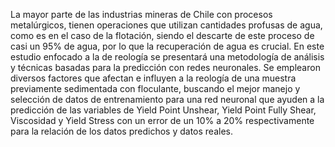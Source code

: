 La mayor parte de las industrias mineras de Chile con procesos metalúrgicos, tienen operaciones que utilizan cantidades profusas de agua, como es
en el caso de la flotación, siendo el descarte de este proceso de casi un 95% de agua, por lo que la recuperación de agua es crucial. En este estudio
enfocado a la de reología se presentará una metodología de análisis y técnicas basadas para la predicción con redes neuronales. Se emplearon
diversos factores que afectan e influyen a la reología de una muestra previamente sedimentada con floculante, buscando el mejor manejo y selección
de datos de entrenamiento para una red neuronal que ayuden a la predicción de las variables de Yield Point Unshear, Yield Point Fully Shear,
Viscosidad y Yield Stress con un error de un 10% a 20% respectivamente para la relación de los datos predichos y datos reales.
